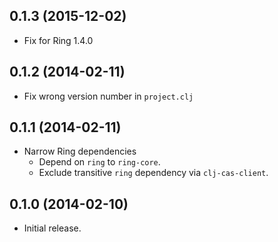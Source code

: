## 0.1.3 (2015-12-02)
- Fix for Ring 1.4.0

## 0.1.2 (2014-02-11)
- Fix wrong version number in `project.clj`

## 0.1.1 (2014-02-11)
- Narrow Ring dependencies
  - Depend on `ring` to `ring-core`.
  - Exclude transitive `ring` dependency via `clj-cas-client`.

## 0.1.0 (2014-02-10)
- Initial release.
